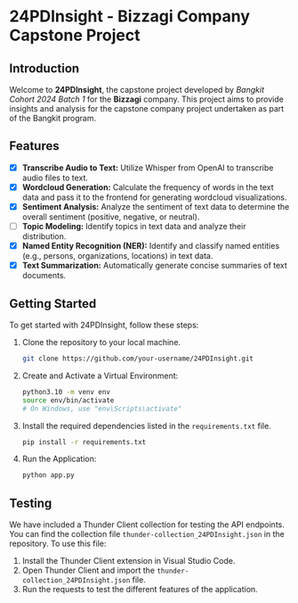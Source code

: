 # 24PDInsight - Bizzagi Company Capstone Project

## Introduction
Welcome to **24PDInsight**, the capstone project developed by *Bangkit Cohort 2024 Batch 1* for the **Bizzagi** company. This project aims to provide insights and analysis for the capstone company project undertaken as part of the Bangkit program. 

## Features
- [x] **Transcribe Audio to Text:** Utilize Whisper from OpenAI to transcribe audio files to text.
- [x] **Wordcloud Generation:** Calculate the frequency of words in the text data and pass it to the frontend for generating wordcloud visualizations.
- [x] **Sentiment Analysis:** Analyze the sentiment of text data to determine the overall sentiment (positive, negative, or neutral).
- [ ] **Topic Modeling:** Identify topics in text data and analyze their distribution.
- [x] **Named Entity Recognition (NER):** Identify and classify named entities (e.g., persons, organizations, locations) in text data.
- [x] **Text Summarization:** Automatically generate concise summaries of text documents.

## Getting Started
To get started with 24PDInsight, follow these steps:

1. Clone the repository to your local machine.
    ```bash
    git clone https://github.com/your-username/24PDInsight.git
    ```

2. Create and Activate a Virtual Environment:
    ```bash
    python3.10 -m venv env 
    source env/bin/activate  
    # On Windows, use "env\Scripts\activate"
    ```

3. Install the required dependencies listed in the `requirements.txt` file.
    ```bash
    pip install -r requirements.txt
    ```

4. Run the Application:
    ```bash
    python app.py
    ```
## Testing
We have included a Thunder Client collection for testing the API endpoints. You can find the collection file `thunder-collection_24PDInsight.json` in the repository. To use this file:

1. Install the Thunder Client extension in Visual Studio Code.
2. Open Thunder Client and import the `thunder-collection_24PDInsight.json` file.
3. Run the requests to test the different features of the application.